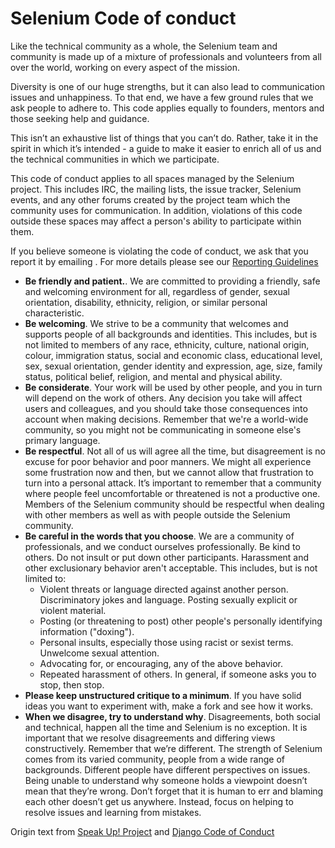 # Selenium Code of conduct

Like the technical community as a whole, the Selenium team and community is made up of a mixture of professionals and volunteers from all over the world, working on every aspect of the mission.

Diversity is one of our huge strengths, but it can also lead to communication issues and unhappiness. To that end, we have a few ground rules that we ask people to adhere to. This code applies equally to founders, mentors and those seeking help and guidance.

This isn’t an exhaustive list of things that you can’t do. Rather, take it in the spirit in which it’s intended - a guide to make it easier to enrich all of us and the technical communities in which we participate.

This code of conduct applies to all spaces managed by the Selenium project. This includes IRC, the mailing lists, the issue tracker, Selenium events, and any other forums created by the project team which the community uses for communication. In addition, violations of this code outside these spaces may affect a person's ability to participate within them.

If you believe someone is violating the code of conduct, we ask that you report it by emailing <email address that needs creating>. For more details please see our [Reporting Guidelines]()

* **Be friendly and patient.**. We are committed to providing a friendly, safe and welcoming environment for all, regardless of gender, sexual orientation, disability, ethnicity, religion, or similar personal characteristic.
* **Be welcoming**. We strive to be a community that welcomes and supports people of all backgrounds and identities. This includes, but is not limited to members of any race, ethnicity, culture, national origin, colour, immigration status, social and economic class, educational level, sex, sexual orientation, gender identity and expression, age, size, family status, political belief, religion, and mental and physical ability.
* **Be considerate**. Your work will be used by other people, and you in turn will depend on the work of others. Any decision you take will affect users and colleagues, and you should take those consequences into account when making decisions. Remember that we're a world-wide community, so you might not be communicating in someone else's primary language.
* **Be respectful**. Not all of us will agree all the time, but disagreement is no excuse for poor behavior and poor manners. We might all experience some frustration now and then, but we cannot allow that frustration to turn into a personal attack. It’s important to remember that a community where people feel uncomfortable or threatened is not a productive one. Members of the Selenium community should be respectful when dealing with other members as well as with people outside the Selenium community.
* **Be careful in the words that you choose**. We are a community of professionals, and we conduct ourselves professionally. Be kind to others. Do not insult or put down other participants. Harassment and other exclusionary behavior aren't acceptable. This includes, but is not limited to:
  * Violent threats or language directed against another person.
  Discriminatory jokes and language.
  Posting sexually explicit or violent material.
  * Posting (or threatening to post) other people's personally identifying information ("doxing").
  * Personal insults, especially those using racist or sexist terms.
  Unwelcome sexual attention.
  * Advocating for, or encouraging, any of the above behavior.
  * Repeated harassment of others. In general, if someone asks you to stop, then stop.
* **Please keep unstructured critique to a minimum**.
 If you have solid ideas you want to experiment with, make a fork and see how it works.
* **When we disagree, try to understand why**. Disagreements, both social and technical, happen all the time and Selenium is no exception. It is important that we resolve disagreements and differing views constructively. Remember that we’re different. The strength of Selenium comes from its varied community, people from a wide range of backgrounds. Different people have different perspectives on issues. Being unable to understand why someone holds a viewpoint doesn’t mean that they’re wrong. Don’t forget that it is human to err and blaming each other doesn’t get us anywhere. Instead, focus on helping to resolve issues and learning from mistakes.

Origin text from [Speak Up! Project](http://speakup.io/coc.html) and [Django Code of Conduct](https://www.djangoproject.com/conduct/)
